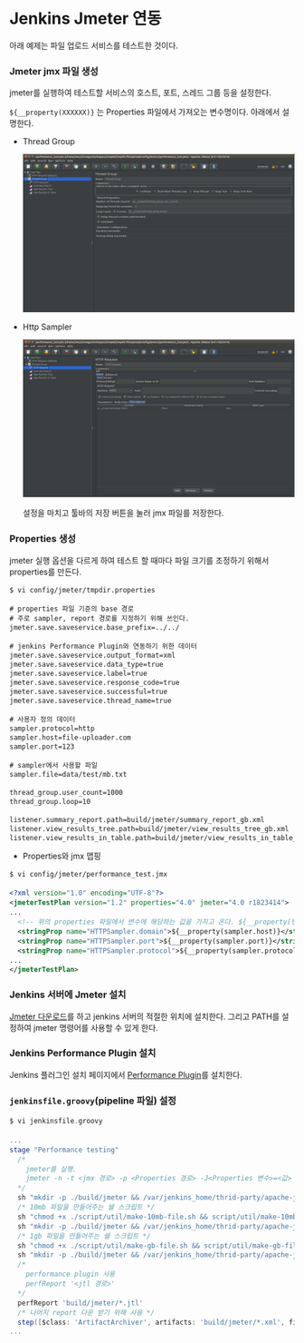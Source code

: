 # Jenkins Jmeter 연동

아래 예제는 파일 업로드 서비스를 테스트한 것이다.

### Jmeter jmx 파일 생성

jmeter를 실행하여 테스트할 서비스의 호스트, 포트, 스레드 그룹 등을 설정한다.

`${__property(XXXXXX)}` 는 Properties 파일에서 가져오는 변수명이다. 아래에서 설명한다.

- Thread Group

    ![./jmeter-setting-thread-group.png](./jmeter-setting-thread-group.png)

- Http Sampler

    ![./jmeter-setting-http-sampler.png](./jmeter-setting-http-sampler.png)

    설정을 마치고 툴바의 저장 버튼을 눌러 jmx 파일를 저장한다.

### Properties 생성

jmeter 실행 옵션을 다르게 하여 테스트 할 때마다 파일 크기를 조정하기 위해서 properties를 만든다.

```
$ vi config/jmeter/tmpdir.properties

# properties 파일 기준의 base 경로
# 주로 sampler, report 경로를 지정하기 위해 쓰인다.
jmeter.save.saveservice.base_prefix=../../

# jenkins Performance Plugin와 연동하기 위한 데이터
jmeter.save.saveservice.output_format=xml
jmeter.save.saveservice.data_type=true
jmeter.save.saveservice.label=true
jmeter.save.saveservice.response_code=true
jmeter.save.saveservice.successful=true
jmeter.save.saveservice.thread_name=true

# 사용자 정의 데이터
sampler.protocol=http
sampler.host=file-uploader.com
sampler.port=123

# sampler에서 사용할 파일
sampler.file=data/test/mb.txt

thread_group.user_count=1000
thread_group.loop=10

listener.summary_report.path=build/jmeter/summary_report_gb.xml
listener.view_results_tree.path=build/jmeter/view_results_tree_gb.xml
listener.view_results_in_table.path=build/jmeter/view_results_in_table_gb.xml
```

- Properties와 jmx 맵핑

```xml
$ vi config/jmeter/performance_test.jmx

<?xml version="1.0" encoding="UTF-8"?>
<jmeterTestPlan version="1.2" properties="4.0" jmeter="4.0 r1823414">
...
  <!-- 위의 properties 파일에서 변수에 해당하는 값을 가지고 온다. ${__property(변수명)}-->
  <stringProp name="HTTPSampler.domain">${__property(sampler.host)}</stringProp>
  <stringProp name="HTTPSampler.port">${__property(sampler.port)}</stringProp>
  <stringProp name="HTTPSampler.protocol">${__property(sampler.protocol)}</stringProp>
...
</jmeterTestPlan>
```

### Jenkins 서버에 Jmeter 설치

[Jmeter 다운로드](https://jmeter.apache.org/download_jmeter.cgi)를 하고 jenkins 서버의 적절한 위치에 설치한다.
그리고 PATH를 설정하여 jmeter 명령어를 사용할 수 있게 한다.

### Jenkins Performance Plugin 설치

Jenkins 플러그인 설치 페이지에서 [Performance Plugin](https://wiki.jenkins.io/display/JENKINS/Performance+Plugin)를 설치한다.

### `jenkinsfile.groovy`(pipeline 파일) 설정

```groovy
$ vi jenkinsfile.groovy

...
stage "Performance testing"
  /* 
    jmeter를 실행.
    jmeter -n -t <jmx 경로> -p <Properties 경로> -J<Properties 변수>=<값> -l <jtl 경로>
  */
  sh "mkdir -p ./build/jmeter && /var/jenkins_home/thrid-party/apache-jmeter-4.0/bin/jmeter -n -t config/jmeter/performance_test.jmx -p config/jmeter/tmpdir.properties -l build/jmeter/preformance_test_report_mb.jtl -Jsampler.file=data/test/mb.txt -Jlistener.summary_report.path=build/jmeter/summary_report_mb.xml -Jlistener.view_results_tree.path=build/jmeter/view_results_tree_mb.xml -Jlistener.view_results_in_table.path=build/jmeter/view_results_in_table_mb.xml"
  /* 10mb 파일을 만들어주는 쉘 스크립트 */
  sh "chmod +x ./script/util/make-10mb-file.sh && script/util/make-10mb-file.sh"
  sh "mkdir -p ./build/jmeter && /var/jenkins_home/thrid-party/apache-jmeter-4.0/bin/jmeter -n -t config/jmeter/performance_test.jmx -p config/jmeter/tmpdir.properties -l build/jmeter/preformance_test_report_10mb.jtl -Jsampler.file=data/test/10mb.txt -Jlistener.summary_report.path=build/jmeter/summary_report_10mb.xml -Jlistener.view_results_tree.path=build/jmeter/view_results_tree_10mb.xml -Jlistener.view_results_in_table.path=build/jmeter/view_results_in_table_10mb.xml"
  /* 1gb 파일을 만들어주는 쉘 스크립트 */
  sh "chmod +x ./script/util/make-gb-file.sh && script/util/make-gb-file.sh"
  sh "mkdir -p ./build/jmeter && /var/jenkins_home/thrid-party/apache-jmeter-4.0/bin/jmeter -n -t config/jmeter/performance_test.jmx -p config/jmeter/tmpdir.properties -l build/jmeter/preformance_test_report_gb.jtl"
  /*
    performance plugin 사용
    perfReport '<jtl 경로>'
  */
  perfReport 'build/jmeter/*.jtl'
  /* 나머지 report 다운 받기 위해 사용 */
  step([$class: 'ArtifactArchiver', artifacts: 'build/jmeter/*.xml', fingerprint: true])
...
```

